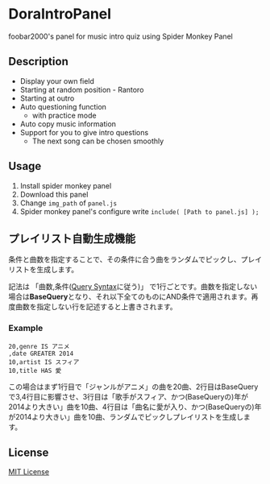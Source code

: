 # DoraIntroPanel

foobar2000's panel for music intro quiz using Spider Monkey Panel


## Description

* Display your own field
* Starting at random position - Rantoro
* Starting at outro
* Auto questioning function
  * with practice mode
* Auto copy music information
* Support for you to give intro questions
  * The next song can be chosen smoothly

## Usage
1. Install spider monkey panel
2. Download this panel
3. Change `img_path` of `panel.js`
4. Spider monkey panel's configure write `include( [Path to panel.js] );`

## プレイリスト自動生成機能
条件と曲数を指定することで、その条件に合う曲をランダムでピックし、プレイリストを生成します。

記法は
「曲数,条件([Query Syntax](https://foobar2000.xrea.jp/index.php?Query%20syntax)に従う)」
で1行ごとです。曲数を指定しない場合は**BaseQuery**となり、それ以下全てのものにAND条件で適用されます。再度曲数を指定しない行を記述すると上書きされます。

### Example

```
20,genre IS アニメ
,date GREATER 2014
10,artist IS スフィア
10,title HAS 愛
```

この場合はまず1行目で「ジャンルがアニメ」の曲を20曲、2行目はBaseQueryで3,4行目に影響させ、3行目は「歌手がスフィア、かつ(BaseQueryの)年が2014より大きい」曲を10曲、4行目は「曲名に愛が入り、かつ(BaseQueryの)年が2014より大きい」曲を10曲、ランダムでピックしプレイリストを生成します。

## License
[MIT License](LICENSE)